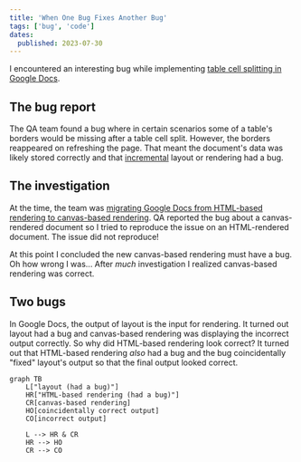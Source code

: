 ```yaml
---
title: 'When One Bug Fixes Another Bug'
tags: ['bug', 'code']
dates:
  published: 2023-07-30
---
```


I encountered an interesting bug while implementing [table cell splitting in Google Docs](https://workspaceupdates.googleblog.com/2022/10/split-table-cells-in-google-docs.html).

## The bug report

The QA team found a bug where in certain scenarios some of a table's borders would be missing after a table cell split. However, the borders reappeared on refreshing the page. That meant the document's data was likely stored correctly and that [incremental](https://en.wikipedia.org/wiki/Incremental_computing) layout or rendering had a bug.

## The investigation

At the time, the team was [migrating Google Docs from HTML-based rendering to canvas-based rendering](https://workspaceupdates.googleblog.com/2021/05/Google-Docs-Canvas-Based-Rendering-Update.html). QA reported the bug about a canvas-rendered document so I tried to reproduce the issue on an HTML-rendered document. The issue did not reproduce!

At this point I concluded the new canvas-based rendering must have a bug. Oh how wrong I was... After _much_ investigation I realized canvas-based rendering was correct.

## Two bugs

In Google Docs, the output of layout is the input for rendering. It turned out layout had a bug and canvas-based rendering was displaying the incorrect output correctly. So why did HTML-based rendering look correct? It turned out that HTML-based rendering _also_ had a bug and the bug coincidentally "fixed" layout's output so that the final output looked correct.

```mermaid
graph TB
    L["layout (had a bug)"]
    HR["HTML-based rendering (had a bug)"]
    CR[canvas-based rendering]
    HO[coincidentally correct output]
    CO[incorrect output]

    L --> HR & CR
    HR --> HO
    CR --> CO
```

